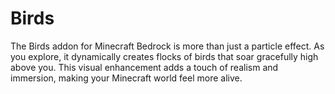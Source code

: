 # Birds

The Birds addon for Minecraft Bedrock is more than just a particle effect. As you explore, it dynamically creates flocks of birds that soar gracefully high above you. This visual enhancement adds a touch of realism and immersion, making your Minecraft world feel more alive.
